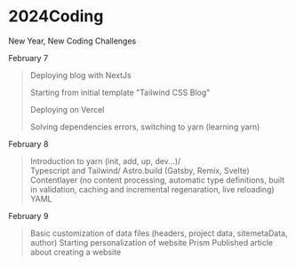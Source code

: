 # 2024Coding
New Year, New Coding Challenges

February 7
> Deploying blog with NextJs
> 
> Starting from initial template "Tailwind CSS Blog"
> 
> Deploying on Vercel
> 
> Solving dependencies errors, switching to yarn (learning yarn)

February 8
> Introduction to yarn (init, add, up, dev...)/\
> Typescript and Tailwind\/
> Astro.build (Gatsby, Remix, Svelte)
> Contentlayer (no content processing, automatic type definitions, built in validation, caching and incremental regenaration, live reloading)
> YAML

February 9 
> Basic customization of data files (headers, project data, sitemetaData, author)
> Starting personalization of website
> Prism
> Published article about creating a website
